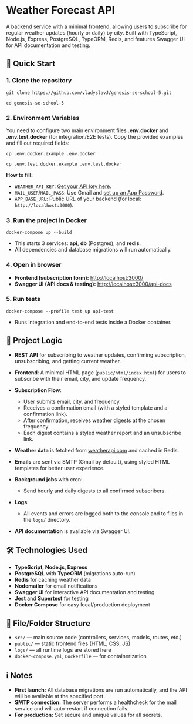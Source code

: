 # Weather Forecast API

A backend service with a minimal frontend, allowing users to subscribe for regular weather updates (hourly or daily) by city. Built with TypeScript, Node.js, Express, PostgreSQL, TypeORM, Redis, and features Swagger UI for API documentation and testing.

## 🚀 Quick Start

### 1. Clone the repository

```
git clone https://github.com/vladyslavJ/genesis-se-school-5.git
```
```
cd genesis-se-school-5
```

### 2. Environment Variables

You need to configure two main environment files **.env.docker** and **.env.test.docker** (for integration/E2E tests). Copy the provided examples and fill out required fields:

```
cp .env.docker.example .env.docker
```
```
cp .env.test.docker.example .env.test.docker
```

**How to fill:**

-   `WEATHER_API_KEY`: [Get your API key here](https://www.weatherapi.com/).
-   `MAIL_USER`/`MAIL_PASS`: Use Gmail and [set up an App Password](https://support.google.com/accounts/answer/185833).
-   `APP_BASE_URL`: Public URL of your backend (for local: `http://localhost:3000`).

### 3. Run the project in Docker

```
docker-compose up --build
```

-   This starts 3 services: **api**, **db** (Postgres), and **redis**.
-   All dependencies and database migrations will run automatically.

### 4. Open in browser

-   **Frontend (subscription form):** [http://localhost:3000/](http://localhost:3000/)
-   **Swagger UI (API docs & testing):** [http://localhost:3000/api-docs](http://localhost:3000/api-docs)

### 5. Run tests

```
docker-compose --profile test up api-test
```

-   Runs integration and end-to-end tests inside a Docker container.

## 📝 Project Logic

-   **REST API** for subscribing to weather updates, confirming subscription, unsubscribing, and getting current weather.
-   **Frontend**: A minimal HTML page (`public/html/index.html`) for users to subscribe with their email, city, and update frequency.
-   **Subscription Flow**:

    -   User submits email, city, and frequency.
    -   Receives a confirmation email (with a styled template and a confirmation link).
    -   After confirmation, receives weather digests at the chosen frequency.
    -   Each digest contains a styled weather report and an unsubscribe link.

-   **Weather data** is fetched from [weatherapi.com](https://www.weatherapi.com/) and cached in Redis.
-   **Emails** are sent via SMTP (Gmail by default), using styled HTML templates for better user experience.
-   **Background jobs** with cron:

    -   Send hourly and daily digests to all confirmed subscribers.

-   **Logs**:

    -   All events and errors are logged both to the console and to files in the `logs/` directory.

-   **API documentation** is available via Swagger UI.

## 🛠️ Technologies Used

-   **TypeScript, Node.js, Express**
-   **PostgreSQL** with **TypeORM** (migrations auto-run)
-   **Redis** for caching weather data
-   **Nodemailer** for email notifications
-   **Swagger UI** for interactive API documentation and testing
-   **Jest** and **Supertest** for testing
-   **Docker Compose** for easy local/production deployment

## 📂 File/Folder Structure

-   `src/` — main source code (controllers, services, models, routes, etc.)
-   `public/` — static frontend files (HTML, CSS, JS)
-   `logs/` — all runtime logs are stored here
-   `docker-compose.yml`, `Dockerfile` — for containerization

## ℹ️ Notes

-   **First launch:** All database migrations are run automatically, and the API will be available at the specified port.
-   **SMTP connection:** The server performs a healthcheck for the mail service and will auto-restart if connection fails.
-   **For production:** Set secure and unique values for all secrets.
